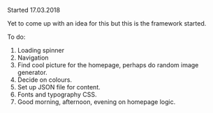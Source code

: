 Started 17.03.2018

Yet to come up with an idea for this but this is the framework started.

To do:

1. Loading spinner
2. Navigation
3. Find cool picture for the homepage, perhaps do random image generator.
4. Decide on colours.
5. Set up JSON file for content.
6. Fonts and typography CSS.
7. Good morning, afternoon, evening on homepage logic.
